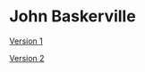 # John Baskerville

[Version 1](https://jonathonwilsdon.github.io/baskerville/baskerville.html)

[Version 2](https://jonathonwilsdon.github.io/baskerville/baskervilletwo.html)